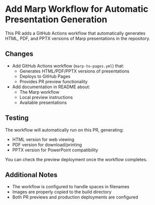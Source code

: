 # Add Marp Workflow for Automatic Presentation Generation

This PR adds a GitHub Actions workflow that automatically generates HTML, PDF, and PPTX versions of Marp presentations in the repository.

## Changes

- Add GitHub Actions workflow (`marp-to-pages.yml`) that:
  - Generates HTML/PDF/PPTX versions of presentations
  - Deploys to GitHub Pages
  - Provides PR preview functionality
- Add documentation in README about:
  - The Marp workflow
  - Local preview instructions
  - Available presentations

## Testing

The workflow will automatically run on this PR, generating:
- HTML version for web viewing
- PDF version for download/printing
- PPTX version for PowerPoint compatibility

You can check the preview deployment once the workflow completes.

## Additional Notes

- The workflow is configured to handle spaces in filenames
- Images are properly copied to the build directory
- Both PR previews and production deployments are configured 